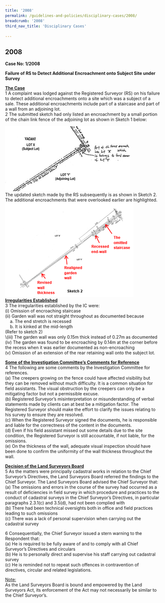 ```yaml
---
title: '2008'
permalink: /guidelines-and-policies/disciplinary-cases/2008/
breadcrumb: '2008'
third_nav_title: 'Disciplinary Cases'

---
```



2008
---

**Case No: 1/2008**

**Failure of RS to Detect Additional Encroachment onto Subject Site under Survey**

<u><b>The Case</b></u><br>
1 A complaint was lodged against the Registered Surveyor (RS) on his failure to detect additional encroachments onto a site which was a subject of a sale. These additional encroachments include part of a staircase and part of a wall from an adjoining lot.<br>
2 The submitted sketch had only listed an encroachment by a small portion of the chain link fence of the adjoining lot as shown in Sketch 1 below:<br>

<div class="image">
  <img src="/images/1540870928838.jpg" alt="Sketch 1" title="Sketch 1">
  </div>
The updated sketch made by the RS subsequently is as shown in Sketch 2. The additional encroachments that were overlooked earlier are highlighted.
<div class="image">
  <img src="/images/1540872053816.png" alt="Sketch 2" title="Sketch 2">
  </div>
<u><b>Irregularities Established</b></u><br>
3 The irregularities established by the IC were:<br>
(i) Omission of encroaching staircase<br>
(ii) Garden wall was not straight throughout as documented because <br>
&nbsp;&nbsp;&nbsp;&nbsp;a. The end stretch is recessed<br>
&nbsp;&nbsp;&nbsp;&nbsp;b. It is kinked at the mid-length<br>
(Refer to sketch 2)<br>
\(iii) The garden wall was only 0.15m thick instead of 0.27m as documented<br>
(iv) The garden was found to be encroaching by 0.14m at the corner before the recess when it was earlier documented as non-encroaching<br>
(v) Omission of an extension of the rear retaining wall onto the subject lot.<br>

<u><b>Some of the Investigation Committee’s Comments for Reference</b></u><br>
4 The following are some comments by the Investigation Committee for references.<br>
(a) The creepers growing on the fence could have affected visibility but they can be removed without much difficulty. It is a common situation for field assistants. The visual obstruction by the creepers can only be a mitigating factor but not a permissible excuse.<br>
(b) Registered Surveyor’s misinterpretation or misunderstanding of verbal statements made by clients can at best be a mitigation factor. The Registered Surveyor should make the effort to clarify the issues relating to his survey to ensure they are resolved.<br>
(c) When the Registered Surveyor signed the documents, he is responsible and liable for the correctness of the content in the documents.<br>
(d) Even if his field assistant missed out some details due to the site condition, the Registered Surveyor is still accountable, if not liable, for the omissions.<br>
(e) On the thickness of the wall, adequate visual inspection should have been done to confirm the uniformity of the wall thickness throughout the wall.<br>

<u><b>Decision of the Land Surveyors Board</b></u><br>
5 As the matters were principally cadastral works in relation to the Chief Surveyor’s Directives, the Land Surveyors Board referred the findings to the Chief Surveyor. The Land Surveyors Board advised the Chief Surveyor that:<br>
(a) The omissions and errors in the course of the survey had occurred as a result of deficiencies in field survey in which procedure and practices to the conduct of cadastral surveys in the Chief Surveyor’s Directives, in particular paragraphs 2.3.1(c) and 3.5(d), had not been complied with<br>
(b) There had been technical oversights both in office and field practices leading to such omissions<br>
(c) There was a lack of personal supervision when carrying out the cadastral survey<br>

6 Consequentially, the Chief Surveyor issued a stern warning to the Respondent that:<br>
(a) He is required to be fully aware of and to comply with all Chief Surveyor’s Directives and circulars<br>
(b) He is to personally direct and supervise his staff carrying out cadastral survey<br>
(c) He is reminded not to repeat such offences in contravention of directives, circular and related legislations.<br>

<u>Note:</u><br>
As the Land Surveyors Board is bound and empowered by the Land Surveyors Act, its enforcement of the Act may not necessarily be similar to the Chief Surveyor’s.
